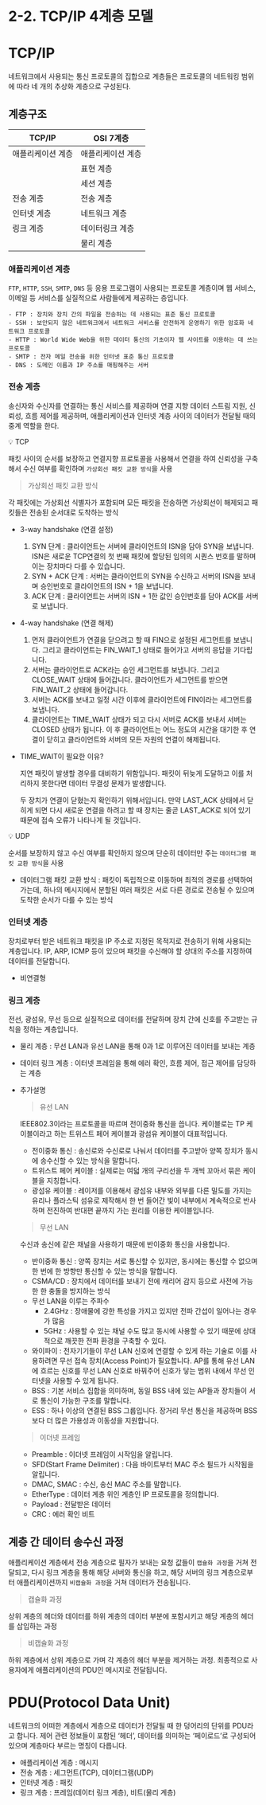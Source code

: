 # 2-2. TCP/IP 4계층 모델

# TCP/IP

네트워크에서 사용되는 통신 프로토콜의 집합으로 계층들은 프로토콜의 네트워킹 범위에 따라 네 개의 추상화 계층으로 구성된다.

## 계층구조

| TCP/IP | OSI 7계층 |
| --- | --- |
| 애플리케이션 계층 | 애플리케이션 계층 |
|  | 표현 계층 |
|  | 세션 계층 |
| 전송 계층 | 전송 계층 |
| 인터넷 계층 | 네트워크 계층 |
| 링크 계층 | 데이터링크 계층 |
|  | 물리 계층 |

### 애플리케이션 계층

`FTP`, `HTTP`, `SSH`, `SMTP`, `DNS` 등 응용 프로그램이 사용되는 프로토콜 계층이며 웹 서비스, 이메일 등 서비스를 실질적으로 사람들에게 제공하는 층입니다.

```
- FTP : 장치와 장치 간의 파일을 전송하는 데 사용되는 표준 통신 프로토콜
- SSH : 보안되지 않은 네트워크에서 네트워크 서비스를 안전하게 운영하기 위한 암호화 네트워크 프로토콜
- HTTP : World Wide Web을 위한 데이터 통신의 기초이자 웹 사이트를 이용하는 데 쓰는 프로토콜
- SMTP : 전자 메일 전송을 위한 인터넷 표준 통신 프로토콜
- DNS : 도메인 이름과 IP 주소를 매핑해주는 서버
```

### 전송 계층

송신자와 수신자를 연결하는 통신 서비스를 제공하며 연결 지향 데이터 스트림 지원, 신뢰성, 흐름 제어를 제공하며, 애플리케이션과 인터넷 계층 사이의 데이터가 전달될 때의 중계 역할을 한다.

<aside>
💡 TCP

</aside>

패킷 사이의 순서를 보장하고 연결지향 프로토콜을 사용해서 연결을 하여 신뢰성을 구축해서 수신 여부를 확인하며 `가상회선 패킷 교환 방식`을 사용

> 가상회선 패킷 교환 방식
> 

각 패킷에는 가상회선 식별자가 포함되며 모든 패킷을 전송하면 가상회선이 해제되고 패킷들은 전송된 순서대로 도착하는 방식

- 3-way handshake (연결 설정)
    1. SYN 단계 : 클라이언트는 서버에 클라이언트의 ISN을 담아 SYN을 보냅니다. ISN은 새로운 TCP연결의 첫 번째 패킷에 할당된 임의의 시퀀스 번호를 말하며 이는 장치마다 다를 수 있습니다.
    2. SYN + ACK 단계 : 서버는 클라이언트의 SYN을 수신하고 서버의 ISN을 보내며 승인번호로 클라이언트의 ISN + 1을 보냅니다.
    3. ACK 단계 : 클라이언트는 서버의 ISN + 1한 값인 승인번호를 담아 ACK를 서버로 보냅니다.
- 4-way handshake (연결 해제)
    1. 먼저 클라이언트가 연결을 닫으려고 할 때 FIN으로 설정된 세그먼트를 보냅니다. 그리고 클라이언트는 FIN_WAIT_1 상태로 들어가고 서버의 응답을 기다립니다.
    2. 서버는 클라이언트로 ACK라는 승인 세그먼트를 보냅니다. 그리고 CLOSE_WAIT 상태에 들어갑니다. 클라이언트가 세그먼트를 받으면 FIN_WAIT_2 상태에 들어갑니다.
    3. 서버는 ACK를 보내고 일정 시간 이후에 클라이언트에 FIN이라는 세그먼트를 보냅니다.
    4. 클라이언트는 TIME_WAIT 상태가 되고 다시 서버로 ACK를 보내서 서버는 CLOSED 상태가 됩니다. 이 후 클라이언트는 어느 정도의 시간을 대기한 후 연결이 닫히고 클라이언트와 서버의 모든 자원의 연결이 해제됩니다.
- TIME_WAIT이 필요한 이유?
    
    지연 패킷이 발생할 경우를 대비하기 위함입니다. 패킷이 뒤늦게 도달하고 이를 처리하지 못한다면 데이터 무결성 문제가 발생합니다.
    
    두 장치가 연결이 닫혔는지 확인하기 위해서입니다. 만약 LAST_ACK 상태에서 닫히게 되면 다시 새로운 연결을 하려고 할 때 장치는 줄곧 LAST_ACK로 되어 있기 때문에 접속 오류가 나타나게 될 것입니다.
    

<aside>
💡 UDP

</aside>

순서를 보장하지 않고 수신 여부를 확인하지 않으며 단순히 데이터만 주는 `데이터그램 패킷 교환 방식`을 사용

- 데이터그램 패킷 교환 방식 : 패킷이 독립적으로 이동하며 최적의 경로를 선택하여 가는데, 하나의 메시지에서 분할된 여러 패킷은 서로 다른 경로로 전송될 수 있으며 도착한 순서가 다를 수 있는 방식

### 인터넷 계층

장치로부터 받은 네트워크 패킷을 IP 주소로 지정된 목적지로 전송하기 위해 사용되는 계층입니다. IP, ARP, ICMP 등이 있으며 패킷을 수신해야 할 상대의 주소를 지정하여 데이터를 전달합니다.

- 비연결형

### 링크 계층

전선, 광섬유, 무선 등으로 실질적으로 데이터를 전달하며 장치 간에 신호를 주고받는 규칙을 정하는 계층입니다.

- 물리 계층 : 무선 LAN과 유선 LAN을 통해 0과 1로 이루어진 데이터를 보내는 계층
- 데이터 링크 계층 : 이터넷 프레임을 통해 에러 확인, 흐름 제어, 접근 제어를 담당하는 계층

- 추가설명
    
    > 유선 LAN
    > 
    
    IEEE802.3이라는 프로토콜을 따르며 전이중화 통신을 씁니다. 케이블로는 TP 케이블이라고 하는 트위스트 페어 케이블과 광섬유 케이블이 대표적입니다.
    
    - 전이중화 통신 : 송신로와 수신로로 나눠서 데이터를 주고받아 양쪽 장치가 동시에 송수신할 수 있는 방식을 말합니다.
    - 트위스트 페어 케이블 : 실제로는 여덟 개의 구리선을 두 개씩 꼬아서 묶은 케이블을 지칭합니다.
    - 광섬유 케이블 : 레이저를 이용해서 광섬유 내부와 외부를 다른 밀도를 가지는 유리나 플라스틱 섬유로 제작해서 한 번 들어간 빛이 내부에서 계속적으로 반사하며 전진하여 반대편 끝까지 가는 원리를 이용한 케이블입니다.
    
    > 무선 LAN
    > 
    
    수신과 송신에 같은 채널을 사용하기 때문에 반이중화 통신을 사용합니다.
    
    - 반이중화 통신 : 양쪽 장치는 서로 통신할 수 있지만, 동시에는 통신할 수 없으며 한 번에 한 방향만 통신할 수 있는 방식을 말합니다.
    - CSMA/CD : 장치에서 데이터를 보내기 전에 캐리어 감지 등으로 사전에 가능한 한 충돌을 방지하는 방식
    - 무선 LAN을 이루는 주파수
        - 2.4GHz : 장애물에 강한 특성을 가지고 있지만 전파 간섭이 일어나는 경우가 많음
        - 5GHz : 사용할 수 있는 채널 수도 많고 동시에 사용할 수 있기 때문에 상대적으로 깨끗한 전파 환경을 구축할 수 있다.
    - 와이파이 : 전자기기들이 무선 LAN 신호에 연결할 수 있게 하는 기술로 이를 사용하려면 무선 접속 장치(Access Point)가 필요합니다. AP를 통해 유선 LAN에 흐르는 신호를 무선 LAN 신호로 바꿔주어 신호가 닿는 범위 내에서 무선 인터넷을 사용할 수 있게 됩니다.
    - BSS : 기본 서비스 집합을 의미하며, 동일 BSS 내에 있는 AP들과 장치들이 서로 통신이 가능한 구조를 말합니다.
    - ESS : 하나 이상의 연결된 BSS 그룹입니다. 장거리 무선 통신을 제공하며 BSS보다 더 많은 가용성과 이동성을 지원합니다.
    
    > 이더넷 프레임
    > 
    - Preamble : 이더넷 프레임이 시작임을 알립니다.
    - SFD(Start Frame Delimiter) : 다음 바이트부터 MAC 주소 필드가 시작됨을 알립니다.
    - DMAC, SMAC : 수신, 송신 MAC 주소를 말합니다.
    - EtherType : 데이터 계층 위인 계층인 IP 프로토콜을 정의합니다.
    - Payload : 전달받은 데이터
    - CRC : 에러 확인 비트

## 계층 간 데이터 송수신 과정

애플리케이션 계층에서 전송 계층으로 필자가 보내는 요청 값들이 `캡슐화 과정`을 거쳐 전달되고, 다시 링크 계층을 통해 해당 서버와 통신을 하고, 해당 서버의 링크 계층으로부터 애플리케이션까지 `비캡슐화 과정`을 거쳐 데이터가 전송됩니다.

> 캡슐화 과정
> 

상위 계층의 헤더와 데이터를 하위 계층의 데이터 부분에 포함시키고 해당 계층의 헤더를 삽입하는 과정

> 비캡슐화 과정
> 

하위 계층에서 상위 계층으로 가며 각 계층의 헤더 부분을 제거하는 과정. 최종적으로 사용자에게 애플리케이션의 PDU인 메시지로 전달됩니다.

# PDU(Protocol Data Unit)

네트워크의 어떠한 계층에서 계층으로 데이터가 전달될 때 한 덩어리의 단위를 PDU라고 합니다. 제어 관련 정보들이 포함된 ‘헤더’, 데이터를 의미하는 ‘페이로드’로 구성되어 있으며 계층마다 부르는 명칭이 다릅니다.

- 애플리케이션 계층 : 메시지
- 전송 계층 : 세그먼트(TCP), 데이터그램(UDP)
- 인터넷 계층 : 패킷
- 링크 계층 : 프레임(데이터 링크 계층), 비트(물리 계층)
